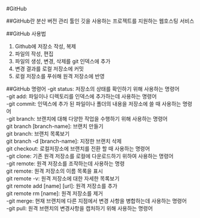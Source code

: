 #GitHub

##GitHub란
분산 버전 관리 툴인 깃을 사용하는 프로젝트를 지원하는 웹호스팅 서비스

##GitHub 사용법
1. Github에 저장소 작성, 복제
2. 파일의 작성, 편집
3. 파일의 생성, 변경, 삭제를 git 인덱스에 추가
4. 변경 결과를 로컬 저장소에 커밋
5. 로컬 저장소를 푸쉬해 원격 저장소에 반영

##GitHub 명령어
-git status: 저장소의 상태를 확인하기 위해 사용하는 명령어<br/>
-git add: 파일이나 디렉토리를 인덱스에 추가하는데 사용하는 명령어<br/>
-git commit: 인덱스에 추가 된 파일이나 폴더의 내용을 저장소에 쓸 때 사용하는 명령어<br/>
-git branch: 브랜치에 대해 다양한 작업을 수행하기 위해 사용하는 명령어<br/>
 git branch [branch-name]: 브랜치 만들기<br/>
 git branch: 브랜치 목록보기<br/>
 git branch -d [branch-name]: 지정한 브랜치 삭제<br/>
 git checkout: 로컬저장소에 브랜치를 전환 할 때 사용하는 명령어<br/>
-git clone: 기존 원격 저장소를 로컬에 다운로드하기 위하여 사용하는 명령어<br/>
-git remote: 원격 저장소를 조작하는데 사용하는 명령<br/>
 git remote: 원격 저장소의 이름 목록을 표시<br/>
 git remote -v: 원격 저장소에 대한 자세한 목록보기<br/>
 git remote add [name] [url]: 원격 저장소를 추가<br/>
 git remote rm [name]: 원격 저장소를 제거<br/>
-git merge: 현재 브랜치에 다른 지점에서 변경 사항을 병합하는데 사용하는 명령어<br/>
-git pull: 원격 브랜치의 변경사항을 캡처하기 위해 사용하는 명령어<br/>

